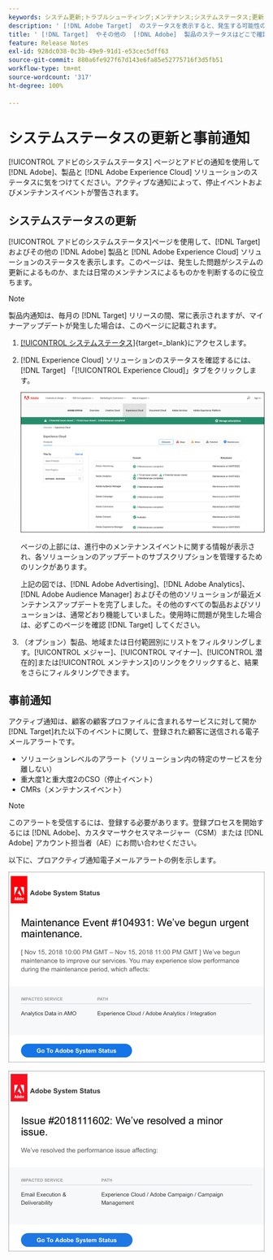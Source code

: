 ```yaml
---
keywords: システム更新;トラブルシューティング;メンテナンス;システムステータス;更新ステータス
description: ' [!DNL Adobe Target]  のステータスを表示すると、発生する可能性のある問題がシステムの更新によるものなのか、定期メンテナンスによるものかを判断するのに役立ちます。'
title: ' [!DNL Target]  やその他の  [!DNL Adobe]  製品のステータスはどこで確認できますか？'
feature: Release Notes
exl-id: 928dc038-0c3b-49e9-91d1-e53cec5dff63
source-git-commit: 880a6fe927f67d143e6fa85e52775716f3d5fb51
workflow-type: tm+mt
source-wordcount: '317'
ht-degree: 100%

---
```


# システムステータスの更新と事前通知

[!UICONTROL アドビのシステムステータス] ページとアドビの通知を使用して [!DNL Adobe]、製品と [!DNL Adobe Experience Cloud] ソリューションのステータスに気をつけてください。アクティブな通知によって、停止イベントおよびメンテナンスイベントが警告されます。

## システムステータスの更新

[!UICONTROL アドビのシステムステータス]ページを使用して、[!DNL Target] およびその他の [!DNL Adobe] 製品と [!DNL Adobe Experience Cloud] ソリューションのステータスを表示します。このページは、発生した問題がシステムの更新によるものか、または日常のメンテナンスによるものかを判断するのに役立ちます。

>[!NOTE]
>
>製品内通知は、毎月の [!DNL Target] リリースの間、常に表示されますが、マイナーアップデートが発生した場合は、このページに記載されます。

1. [[!UICONTROL システムステータス]](https://status.adobe.com/ja){target=_blank}にアクセスします。

1. [!DNL Experience Cloud] ソリューションのステータスを確認するには、[!DNL Target] 「[!UICONTROL Experience Cloud]」タブをクリックします。

   ![system_status 画像](assets/system_status.png)

   ページの上部には、進行中のメンテナンスイベントに関する情報が表示され、各ソリューションのアップデートのサブスクリプションを管理するためのリンクがあります。

   上記の図では、[!DNL Adobe Advertising]、[!DNL Adobe Analytics]、[!DNL Adobe Audience Manager] およびその他のソリューションが最近メンテナンスアップデートを完了しました。その他のすべての製品およびソリューションは、通常どおり機能していました。使用時に問題が発生した場合は、必ずこのページを確認 [!DNL Target] してください。

1. （オプション）製品、地域または日付範囲別にリストをフィルタリングします。[!UICONTROL メジャー]、[!UICONTROL マイナー]、[!UICONTROL 潜在的]または[!UICONTROL メンテナンス]のリンクをクリックすると、結果をさらにフィルタリングできます。

## 事前通知

アクティブ通知は、顧客の顧客プロファイルに含まれるサービスに対して開か [!DNL Target]れた以下のイベントに関して、登録された顧客に送信される電子メールアラートです。

* ソリューションレベルのアラート（ソリューション内の特定のサービスを分離しない）
* 重大度1と重大度2のCSO（停止イベント）
* CMRs（メンテナンスイベント）

>[!NOTE]
>
>このアラートを受信するには、登録する必要があります。登録プロセスを開始するには [!DNL Adobe]、カスタマーサクセスマネージャー（CSM）または [!DNL Adobe] アカウント担当者（AE）にお問い合わせください。

以下に、プロアクティブ通知電子メールアラートの例を示します。

![Proactive 通知1](/help/main/r-release-notes/assets/proactive-notification-1.png)

![Proactive 通知2](/help/main/r-release-notes/assets/proactive-notification-2.png)
